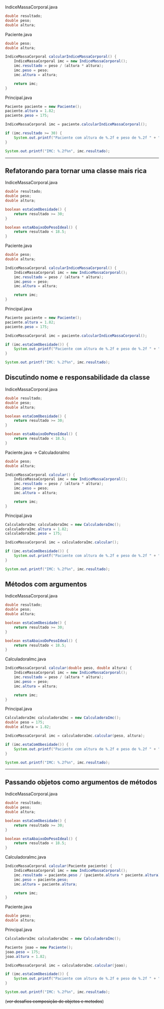 

IndiceMassaCorporal.java
```java
double resultado;
double peso;
double altura;
```

Paciente.java
```java
double peso;
double altura;

IndiceMassaCorporal calcularIndiceMassaCorporal() {
	IndiceMassaCorporal imc = new IndiceMassaCorporal();
	imc.resultado = peso / (altura * altura);
	imc.peso = peso;
	imc.altura = altura;

	return imc;
}
```

Principal.java
```java
Paciente paciente = new Paciente();
paciente.altura = 1.82;
paciente.peso = 175;

IndiceMassaCorporal imc = paciente.calcularIndiceMassaCorporal();

if (imc.resultado >= 30) {
	System.out.printf("Paciente com altura de %.2f e peso de %.2f " + "está com obesidade%n", imc.altura, imc.peso);
}

System.out.printf("IMC: %.2f%n", imc.resultado);
```

---
## Refatorando para tornar uma classe mais rica

IndiceMassaCorporal.java
```java
double resultado;
double peso;
double altura;

boolean estaComObesidade() {
    return resultado >= 30;
}

boolean estaAbaixoDoPesoIdeal() {
    return resultado < 18.5;
}
```

Paciente.java
```java
double peso;
double altura;

IndiceMassaCorporal calcularIndiceMassaCorporal() {
    IndiceMassaCorporal imc = new IndiceMassaCorporal();
    imc.resultado = peso / (altura * altura);
    imc.peso = peso;
    imc.altura = altura;

    return imc;
}
```

Principal.java
```java
Paciente paciente = new Paciente();
paciente.altura = 1.82;
paciente.peso = 175;

IndiceMassaCorporal imc = paciente.calcularIndiceMassaCorporal();

if (imc.estaComObesidade()) {
    System.out.printf("Paciente com altura de %.2f e peso de %.2f " + "está com obesidade%n", imc.altura, imc.peso);
}

System.out.printf("IMC: %.2f%n", imc.resultado);
```

## Discutindo nome e responsabilidade da classe

IndiceMassaCorporal.java
```java
double resultado;
double peso;
double altura;

boolean estaComObesidade() {
    return resultado >= 30;
}

boolean estaAbaixoDoPesoIdeal() {
    return resultado < 18.5;
}
```

Paciente.java → CalculadoraImc
```java
double peso;
double altura;

IndiceMassaCorporal calcular() {
    IndiceMassaCorporal imc = new IndiceMassaCorporal();
    imc.resultado = peso / (altura * altura);
    imc.peso = peso;
    imc.altura = altura;

    return imc;
}
```

Principal.java
```java
CalculadoraImc calculadoraImc = new CalculadoraImc();
calculadoraImc.altura = 1.82;
calculadoraImc.peso = 175;

IndiceMassaCorporal imc = calculadoraImc.calcular();

if (imc.estaComObesidade()) {
    System.out.printf("Paciente com altura de %.2f e peso de %.2f " + "está com obesidade%n", imc.altura, imc.peso);
}

System.out.printf("IMC: %.2f%n", imc.resultado);
```

## Métodos com argumentos

IndiceMassaCorporal.java
```java
double resultado;
double peso;
double altura;

boolean estaComObesidade() {
    return resultado >= 30;
}

boolean estaAbaixoDoPesoIdeal() {
    return resultado < 18.5;
}
```

CalculadoraImc.java
```java
IndiceMassaCorporal calcular(double peso, double altura) {
    IndiceMassaCorporal imc = new IndiceMassaCorporal();
    imc.resultado = peso / (altura * altura);
    imc.peso = peso;
    imc.altura = altura;

    return imc;
}
```

Principal.java
```java
CalculadoraImc calculadoraImc = new CalculadoraImc();
double peso = 175;
double altura = 1.82;

IndiceMassaCorporal imc = calculadoraImc.calcular(peso, altura);

if (imc.estaComObesidade()) {
	System.out.printf("Paciente com altura de %.2f e peso de %.2f " + "está com obesidade%n", imc.altura, imc.peso);
}

System.out.printf("IMC: %.2f%n", imc.resultado);
```

---
## Passando objetos como argumentos de métodos

IndiceMassaCorporal.java
```java
double resultado;
double peso;
double altura;

boolean estaComObesidade() {
    return resultado >= 30;
}

boolean estaAbaixoDoPesoIdeal() {
	return resultado < 18.5;
}
```

CalculadoraImc.java
```java
IndiceMassaCorporal calcular(Paciente paciente) {
	IndiceMassaCorporal imc = new IndiceMassaCorporal();
	imc.resultado = paciente.peso / (paciente.altura * paciente.altura);
	imc.peso = paciente.peso;
	imc.altura = paciente.altura;

	return imc;
}
```

Paciente.java
```java
double peso;
double altura;
```

Principal.java
```java
CalculadoraImc calculadoraImc = new CalculadoraImc();

Paciente joao = new Paciente();
joao.peso = 175;
joao.altura = 1.82;

IndiceMassaCorporal imc = calculadoraImc.calcular(joao);

if (imc.estaComObesidade()) {
	System.out.printf("Paciente com altura de %.2f e peso de %.2f " + "está com obesidade%n", imc.altura, imc.peso);
}

System.out.printf("IMC: %.2f%n", imc.resultado);
```

(~~ver desafios composição de objetos e metodos~~)